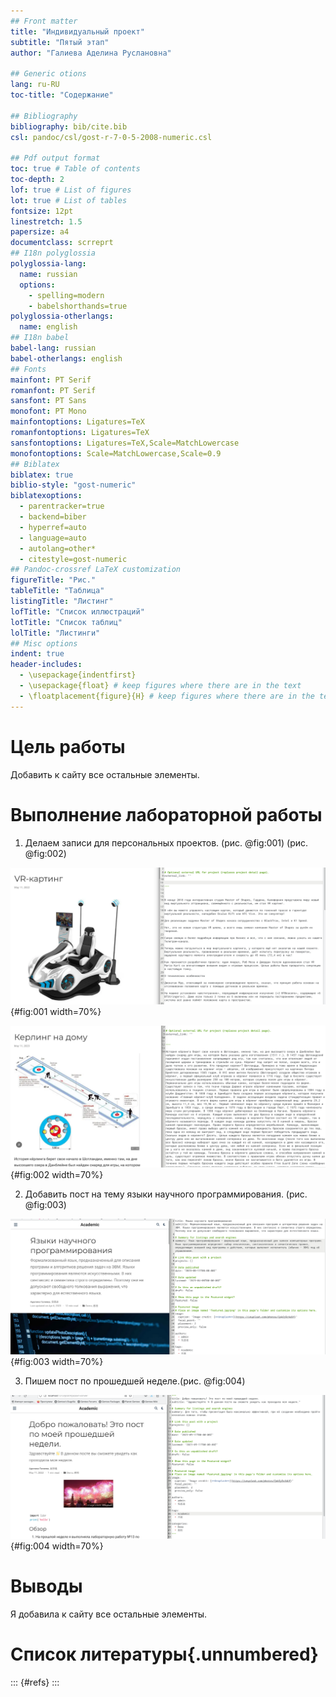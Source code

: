 ```yaml
---
## Front matter
title: "Индивидуальный проект"
subtitle: "Пятый этап"
author: "Галиева Аделина Руслановна"

## Generic otions
lang: ru-RU
toc-title: "Содержание"

## Bibliography
bibliography: bib/cite.bib
csl: pandoc/csl/gost-r-7-0-5-2008-numeric.csl

## Pdf output format
toc: true # Table of contents
toc-depth: 2
lof: true # List of figures
lot: true # List of tables
fontsize: 12pt
linestretch: 1.5
papersize: a4
documentclass: scrreprt
## I18n polyglossia
polyglossia-lang:
  name: russian
  options:
	- spelling=modern
	- babelshorthands=true
polyglossia-otherlangs:
  name: english
## I18n babel
babel-lang: russian
babel-otherlangs: english
## Fonts
mainfont: PT Serif
romanfont: PT Serif
sansfont: PT Sans
monofont: PT Mono
mainfontoptions: Ligatures=TeX
romanfontoptions: Ligatures=TeX
sansfontoptions: Ligatures=TeX,Scale=MatchLowercase
monofontoptions: Scale=MatchLowercase,Scale=0.9
## Biblatex
biblatex: true
biblio-style: "gost-numeric"
biblatexoptions:
  - parentracker=true
  - backend=biber
  - hyperref=auto
  - language=auto
  - autolang=other*
  - citestyle=gost-numeric
## Pandoc-crossref LaTeX customization
figureTitle: "Рис."
tableTitle: "Таблица"
listingTitle: "Листинг"
lofTitle: "Список иллюстраций"
lotTitle: "Список таблиц"
lolTitle: "Листинги"
## Misc options
indent: true
header-includes:
  - \usepackage{indentfirst}
  - \usepackage{float} # keep figures where there are in the text
  - \floatplacement{figure}{H} # keep figures where there are in the text
---
```


# Цель работы


Добавить к сайту все остальные элементы.


# Выполнение лабораторной работы


1. Делаем записи для персональных проектов. (рис. @fig:001) (рис. @fig:002) 


![VR-картинг](image/1.png){#fig:001 width=70%}

![Картинг на дому](image/2.png){#fig:002 width=70%}


2. Добавить пост на тему языки научного программирования. (рис. @fig:003) 


![Пост на тему языки научного программирования](image/3.png){#fig:003 width=70%}


3. Пишем пост по прошедшей неделе.(рис. @fig:004) 


![Пост по прошедшей недели](image/4.png){#fig:004 width=70%}

# Выводы

Я добавила к сайту все остальные элементы.

# Список литературы{.unnumbered}

::: {#refs}
:::
